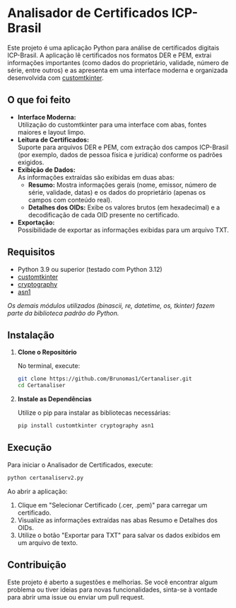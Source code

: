 # Analisador de Certificados ICP-Brasil

Este projeto é uma aplicação Python para análise de certificados digitais ICP-Brasil. A aplicação lê certificados nos formatos DER e PEM, extrai informações importantes (como dados do proprietário, validade, número de série, entre outros) e as apresenta em uma interface moderna e organizada desenvolvida com [customtkinter](https://github.com/TomSchimansky/CustomTkinter).

## O que foi feito

- **Interface Moderna:**  
  Utilização do customtkinter para uma interface com abas, fontes maiores e layout limpo.
- **Leitura de Certificados:**  
  Suporte para arquivos DER e PEM, com extração dos campos ICP-Brasil (por exemplo, dados de pessoa física e jurídica) conforme os padrões exigidos.
- **Exibição de Dados:**  
  As informações extraídas são exibidas em duas abas:
  - **Resumo:** Mostra informações gerais (nome, emissor, número de série, validade, datas) e os dados do proprietário (apenas os campos com conteúdo real).
  - **Detalhes dos OIDs:** Exibe os valores brutos (em hexadecimal) e a decodificação de cada OID presente no certificado.
- **Exportação:**  
  Possibilidade de exportar as informações exibidas para um arquivo TXT.

## Requisitos

- Python 3.9 ou superior (testado com Python 3.12)
- [customtkinter](https://github.com/TomSchimansky/CustomTkinter)
- [cryptography](https://cryptography.io/)
- [asn1](https://pypi.org/project/asn1/)

*Os demais módulos utilizados (binascii, re, datetime, os, tkinter) fazem parte da biblioteca padrão do Python.*

## Instalação

1. **Clone o Repositório**
   
   No terminal, execute:
   ```bash
   git clone https://github.com/Brunomas1/Certanaliser.git
   cd Certanaliser
   ```

2. **Instale as Dependências**

   Utilize o pip para instalar as bibliotecas necessárias:
   ```bash
   pip install customtkinter cryptography asn1
   ```

## Execução

Para iniciar o Analisador de Certificados, execute:
```bash
python certanaliserv2.py
```

Ao abrir a aplicação:
1. Clique em "Selecionar Certificado (.cer, .pem)" para carregar um certificado.
2. Visualize as informações extraídas nas abas Resumo e Detalhes dos OIDs.
3. Utilize o botão "Exportar para TXT" para salvar os dados exibidos em um arquivo de texto.

## Contribuição

Este projeto é aberto a sugestões e melhorias. Se você encontrar algum problema ou tiver ideias para novas funcionalidades, sinta-se à vontade para abrir uma issue ou enviar um pull request.
